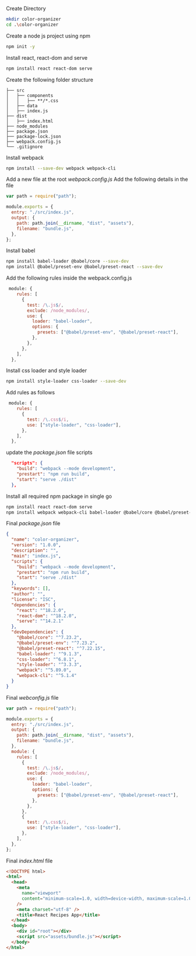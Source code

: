 
Create Directory

```bash
mkdir color-organizer
cd .\color-organizer
```

Create a node js project using npm

```bash
npm init -y
```

Install react, react-dom and serve

```bash
npm install react react-dom serve
```

Create the following folder structure
```symbols
├── src
│   ├── components
│   │   ├── **/*.css
│   ├── data
│   ├── index.js
├── dist
│   ├── index.html
├── node_modules
├── package.json
├── package-lock.json 
├── webpack.config.js
└── .gitignore
```

Install webpack
```bash
npm install --save-dev webpack webpack-cli
```

Add a new file at the root *webpack.config.js*
Add the following details in the file
```js
var path = require("path");

module.exports = {
  entry: "./src/index.js",
  output: {
    path: path.join(__dirname, "dist", "assets"),
    filename: "bundle.js",
  },
};
```

Install babel
```bash
npm install babel-loader @babel/core --save-dev
npm install @babel/preset-env @babel/preset-react --save-dev
```
Add the following rules inside the webpack.config.js
```js
 module: {
    rules: [
      {
        test: /\.js$/,
        exclude: /node_modules/,
        use: {
          loader: "babel-loader",
          options: {
            presets: ["@babel/preset-env", "@babel/preset-react"],
          },
        },
      },
    ],
  },
```

Install css loader and style loader
```bash
npm install style-loader css-loader --save-dev
```
Add rules as follows
```js
 module: {
    rules: [
      {
        test: /\.css$/i,
        use: ["style-loader", "css-loader"],
      },
    ],
  },
```

update the *package.json* file scripts
```json
  "scripts": {
    "build": "webpack --mode development",
    "prestart": "npm run build",
    "start": "serve ./dist"
  },
```

Install all required npm package in single go
```bash
npm install react react-dom serve
npm install webpack webpack-cli babel-loader @babel/core @babel/preset-env @babel/preset-react style-loader css-loader --save-dev
```

Final *package.json* file
```json
{
  "name": "color-organizer",
  "version": "1.0.0",
  "description": "",
  "main": "index.js",
  "scripts": {
    "build": "webpack --mode development",
    "prestart": "npm run build",
    "start": "serve ./dist"
  },
  "keywords": [],
  "author": "",
  "license": "ISC",
  "dependencies": {
    "react": "^18.2.0",
    "react-dom": "^18.2.0",
    "serve": "^14.2.1"
  },
  "devDependencies": {
    "@babel/core": "^7.23.2",
    "@babel/preset-env": "^7.23.2",
    "@babel/preset-react": "^7.22.15",
    "babel-loader": "^9.1.3",
    "css-loader": "^6.8.1",
    "style-loader": "^3.3.3",
    "webpack": "^5.89.0",
    "webpack-cli": "^5.1.4"
  }
}

```

Final *webconfig.js* file
```js
var path = require("path");

module.exports = {
  entry: "./src/index.js",
  output: {
    path: path.join(__dirname, "dist", "assets"),
    filename: "bundle.js",
  },
  module: {
    rules: [
      {
        test: /\.js$/,
        exclude: /node_modules/,
        use: {
          loader: "babel-loader",
          options: {
            presets: ["@babel/preset-env", "@babel/preset-react"],
          },
        },
      },
      {
        test: /\.css$/i,
        use: ["style-loader", "css-loader"],
      },
    ],
  },
};
```

Final *index.html* file
```html
<!DOCTYPE html>
<html>
  <head>
    <meta
      name="viewport"
      content="minimum-scale=1.0, width=device-width, maximum-scale=1.0, user-scalable=no"
    />
    <meta charset="utf-8" />
    <title>React Recipes App</title>
  </head>
  <body>
    <div id="root"></div>
    <script src="assets/bundle.js"></script>
  </body>
</html>
```





